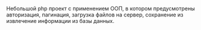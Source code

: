 Небольшой php проект с применением ООП, в котором предусмотрены авторизация, пагинация, загрузка файлов на сервер, сохранение из извлечение информации из базы данных.
